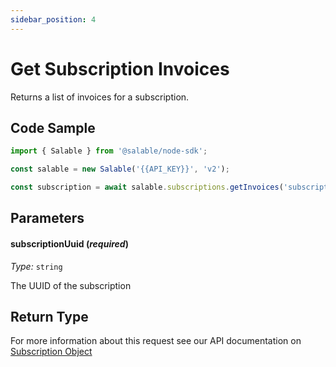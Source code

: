 ```yaml
---
sidebar_position: 4
---
```


# Get Subscription Invoices

Returns a list of invoices for a subscription.

## Code Sample

```typescript
import { Salable } from '@salable/node-sdk';

const salable = new Salable('{{API_KEY}}', 'v2');

const subscription = await salable.subscriptions.getInvoices('subscription_1');
```

## Parameters

#### subscriptionUuid (_required_)

_Type:_ `string`

The UUID of the subscription

## Return Type

For more information about this request see our API documentation on [Subscription Object](https://docs.salable.app/api/v2#tag/Subscriptions/operation/getSubscriptionInvoices)

